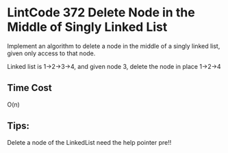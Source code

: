 # LintCode 372 Delete Node in the Middle of Singly Linked List
Implement an algorithm to delete a node in the middle of a singly linked list, given only access to that node.

Linked list is 1->2->3->4, and given node 3, delete the node in place 1->2->4

## Time Cost
O(n)


## Tips:
Delete a node of the LinkedList need the help pointer pre!! 